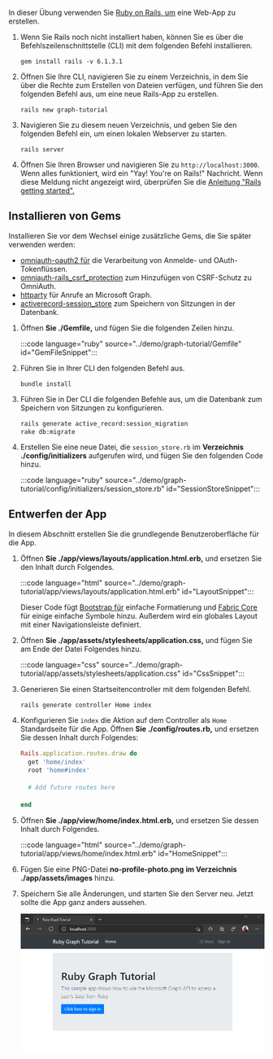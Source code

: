 <!-- markdownlint-disable MD002 MD041 -->

In dieser Übung verwenden Sie [Ruby on Rails, um](https://rubyonrails.org/) eine Web-App zu erstellen.

1. Wenn Sie Rails noch nicht installiert haben, können Sie es über die Befehlszeilenschnittstelle (CLI) mit dem folgenden Befehl installieren.

    ```Shell
    gem install rails -v 6.1.3.1
    ```

1. Öffnen Sie Ihre CLI, navigieren Sie zu einem Verzeichnis, in dem Sie über die Rechte zum Erstellen von Dateien verfügen, und führen Sie den folgenden Befehl aus, um eine neue Rails-App zu erstellen.

    ```Shell
    rails new graph-tutorial
    ```

1. Navigieren Sie zu diesem neuen Verzeichnis, und geben Sie den folgenden Befehl ein, um einen lokalen Webserver zu starten.

    ```Shell
    rails server
    ```

1. Öffnen Sie Ihren Browser und navigieren Sie zu `http://localhost:3000`. Wenn alles funktioniert, wird ein "Yay! You're on Rails!" Nachricht. Wenn diese Meldung nicht angezeigt wird, überprüfen Sie die [Anleitung "Rails getting started".](http://guides.rubyonrails.org/)

## <a name="install-gems"></a>Installieren von Gems

Installieren Sie vor dem Wechsel einige zusätzliche Gems, die Sie später verwenden werden:

- [omniauth-oauth2 für](https://github.com/omniauth/omniauth-oauth2) die Verarbeitung von Anmelde- und OAuth-Tokenflüssen.
- [omniauth-rails_csrf_protection](https://github.com/cookpad/omniauth-rails_csrf_protection) zum Hinzufügen von CSRF-Schutz zu OmniAuth.
- [httparty](https://github.com/jnunemaker/httparty) für Anrufe an Microsoft Graph.
- [activerecord-session_store](https://github.com/rails/activerecord-session_store) zum Speichern von Sitzungen in der Datenbank.

1. Öffnen **Sie ./Gemfile,** und fügen Sie die folgenden Zeilen hinzu.

    :::code language="ruby" source="../demo/graph-tutorial/Gemfile" id="GemFileSnippet":::

1. Führen Sie in Ihrer CLI den folgenden Befehl aus.

    ```Shell
    bundle install
    ```

1. Führen Sie in Der CLI die folgenden Befehle aus, um die Datenbank zum Speichern von Sitzungen zu konfigurieren.

    ```Shell
    rails generate active_record:session_migration
    rake db:migrate
    ```

1. Erstellen Sie eine neue Datei, die `session_store.rb` im **Verzeichnis ./config/initializers** aufgerufen wird, und fügen Sie den folgenden Code hinzu.

    :::code language="ruby" source="../demo/graph-tutorial/config/initializers/session_store.rb" id="SessionStoreSnippet":::

## <a name="design-the-app"></a>Entwerfen der App

In diesem Abschnitt erstellen Sie die grundlegende Benutzeroberfläche für die App.

1. Öffnen **Sie ./app/views/layouts/application.html.erb,** und ersetzen Sie den Inhalt durch Folgendes.

    :::code language="html" source="../demo/graph-tutorial/app/views/layouts/application.html.erb" id="LayoutSnippet":::

    Dieser Code fügt [Bootstrap für](http://getbootstrap.com/) einfache Formatierung und [Fabric Core](https://developer.microsoft.com/fluentui#/get-started#fabric-core) für einige einfache Symbole hinzu. Außerdem wird ein globales Layout mit einer Navigationsleiste definiert.

1. Öffnen **Sie ./app/assets/stylesheets/application.css,** und fügen Sie am Ende der Datei Folgendes hinzu.

    :::code language="css" source="../demo/graph-tutorial/app/assets/stylesheets/application.css" id="CssSnippet":::

1. Generieren Sie einen Startseitencontroller mit dem folgenden Befehl.

    ```Shell
    rails generate controller Home index
    ```

1. Konfigurieren Sie `index` die Aktion auf dem Controller als `Home` Standardseite für die App. Öffnen **Sie ./config/routes.rb,** und ersetzen Sie dessen Inhalt durch Folgendes:

    ```ruby
    Rails.application.routes.draw do
      get 'home/index'
      root 'home#index'

      # Add future routes here

    end
    ```

1. Öffnen **Sie ./app/view/home/index.html.erb,** und ersetzen Sie dessen Inhalt durch Folgendes.

    :::code language="html" source="../demo/graph-tutorial/app/views/home/index.html.erb" id="HomeSnippet":::

1. Fügen Sie eine PNG-Datei **no-profile-photo.png** **im Verzeichnis ./app/assets/images** hinzu.

1. Speichern Sie alle Änderungen, und starten Sie den Server neu. Jetzt sollte die App ganz anders aussehen.

    ![Screenshot der neu gestalteten Homepage](./images/create-app-01.png)

